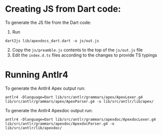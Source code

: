 # Creating JS from Dart code:

To generate the JS file from the Dart code:

1. Run

```
dart2js lib/apexdocs_dart.dart -o js/out.js
```

2. Copy the `js/preamble.js` contents to the top of the `js/out.js` file
3. Edit the `index.d.ts` files according to the changes to provide TS typings

# Running Antlr4

To generate the Antlr4 Apex output run:

```
antlr4 -Dlanguage=Dart lib/src/antlr/grammars/apex/ApexLexer.g4 lib/src/antlr/grammars/apex/ApexParser.g4 -o lib/src/antlr/lib/apex/
```

To generate the Antlr4 Apexdoc output run:

```
antlr4 -Dlanguage=Dart lib/src/antlr/grammars/apexdoc/ApexdocLexer.g4 lib/src/antlr/grammars/apexdoc/ApexdocParser.g4 -o lib/src/antlr/lib/apexdoc/
```
